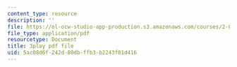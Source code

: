 ```yaml
---
content_type: resource
description: ''
file: https://ol-ocw-studio-app-production.s3.amazonaws.com/courses/2-003sc-engineering-dynamics-fall-2011/5ac08d6f242d80dbffb3b2243f01d416_63sIgMvBuEQ.pdf
file_type: application/pdf
resourcetype: Document
title: 3play pdf file
uid: 5ac08d6f-242d-80db-ffb3-b2243f01d416
---
```

